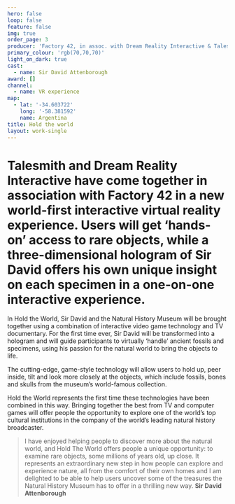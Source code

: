 ```yaml
---
hero: false
loop: false
feature: false
img: true
order_page: 3
producer: 'Factory 42, in assoc. with Dream Reality Interactive & Talesmith'
primary_colour: 'rgb(70,70,70)'
light_on_dark: true
cast:
  - name: Sir David Attenborough
award: []
channel:
  - name: VR experience
map:
  - lat: '-34.603722'
    long: '-58.381592'
    name: Argentina
title: Hold the world
layout: work-single
---
```

# Talesmith and Dream Reality Interactive have come together in association with Factory 42 in a new world-first interactive virtual reality experience. Users will get ‘hands-on’ access to rare objects, while a three-dimensional hologram of Sir David offers his own unique insight on each specimen in a one-on-one interactive experience.

In Hold the World, Sir David and the Natural History Museum will be brought together using a combination of interactive video game technology and TV documentary. For the first time ever, Sir David will be transformed into a hologram and will guide participants to virtually ‘handle’ ancient fossils and specimens, using his passion for the natural world to bring the objects to life.

The cutting-edge, game-style technology will allow users to hold up, peer inside, tilt and look more closely at the objects, which include fossils, bones and skulls from the museum’s world-famous collection.

Hold the World represents the first time these technologies have been combined in this way. Bringing together the best from TV and computer games will offer people the opportunity to explore one of the world’s top cultural institutions in the company of the world’s leading natural history broadcaster.

> I have enjoyed helping people to discover more about the natural world, and Hold The World offers people a unique opportunity: to examine rare objects, some millions of years old, up close. It represents an extraordinary new step in how people can explore and experience nature, all from the comfort of their own homes and I am delighted to be able to help users uncover some of the treasures the Natural History Museum has to offer in a thrilling new way.
> **Sir David Attenborough**
